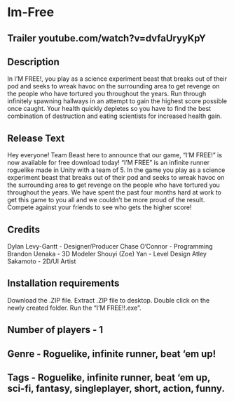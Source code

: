 # Im-Free
## Trailer youtube.com/watch?v=dvfaUryyKpY

## Description
In I’M FREE!, you play as a science experiment beast that breaks out of their pod and seeks to wreak havoc on the surrounding area to get revenge on the people who have tortured you throughout the years. Run through infinitely spawning hallways in an attempt to gain the highest score possible once caught. Your health quickly depletes so you have to find the best combination of destruction and eating scientists for increased health gain.

## Release Text
Hey everyone! Team Beast here to announce that our game, “I’M FREE!” is now available for free download today! “I’M FREE” is an infinite runner roguelike made in Unity with a team of 5. In the game you play as a science experiment beast that breaks out of their pod and seeks to wreak havoc on the surrounding area to get revenge on the people who have tortured you throughout the years. We have spent the past four months hard at work to get this game to you all and we couldn’t be more proud of the result. Compete against your friends to see who gets the higher score!

## Credits
Dylan Levy-Gantt - Designer/Producer	Chase O’Connor - Programming
Brandon Uenaka - 3D Modeler			Shouyi (Zoe) Yan - Level Design
Atley Sakamoto - 2D/UI Artist

## Installation requirements  
Download the .ZIP file.
Extract .ZIP file to desktop.
Double click on the newly created folder.
Run the “I’M FREE!!.exe”.

## Number of players - 1

## Genre - Roguelike, infinite runner, beat ‘em up! 
## Tags - Roguelike, infinite runner, beat ‘em up, sci-fi, fantasy, singleplayer, short, action, funny.




